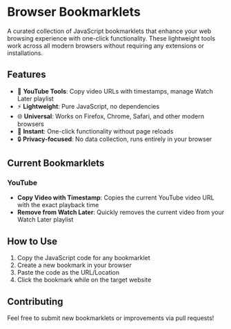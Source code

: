 # Browser Bookmarklets

A curated collection of JavaScript bookmarklets that enhance your web browsing experience with one-click functionality. These lightweight tools work across all modern browsers without requiring any extensions or installations.

## Features

- 🎥 **YouTube Tools**: Copy video URLs with timestamps, manage Watch Later playlist
- ⚡ **Lightweight**: Pure JavaScript, no dependencies
- 🌐 **Universal**: Works on Firefox, Chrome, Safari, and other modern browsers
- 🚀 **Instant**: One-click functionality without page reloads
- 🔒 **Privacy-focused**: No data collection, runs entirely in your browser

## Current Bookmarklets

### YouTube
- **Copy Video with Timestamp**: Copies the current YouTube video URL with the exact playback time
- **Remove from Watch Later**: Quickly removes the current video from your Watch Later playlist

## How to Use

1. Copy the JavaScript code for any bookmarklet
2. Create a new bookmark in your browser
3. Paste the code as the URL/Location
4. Click the bookmark while on the target website

## Contributing

Feel free to submit new bookmarklets or improvements via pull requests!
